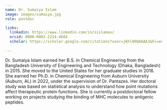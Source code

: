 ```yaml
---
name: Dr. Sumaiya Islam
image: images/sumaiya.jpg
role: postdoc

links:
  linkedin: https://www.linkedin.com/in/sislamau/
  orcid: 0000-0002-2214-4684
  scholar: https://scholar.google.com/citations?user=j6hl80QAAAAJ&hl=en
  
---
```

Dr. Sumaiya Islam earned her B.S. in Chemical Engineering from the Bangladesh University of Engineering and Technology 
(Dhaka, Bangladesh) in 2015. She moved to the United States for her graduate studies in 2016. She earned her Ph.D. in 
Chemical Engineering from Auburn University (Auburn, AL) in 2022, under the supervision of Dr. Pantazes. Her doctoral 
study was based on statistical analysis to understand how point mutations affect therapeutic protein functions. She is 
currently a postdoctoral fellow working on projects studying the binding of MHC molecules to antigenic peptides. 
